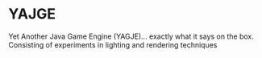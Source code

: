 # YAJGE
Yet Another Java Game Engine (YAGJE)... exactly what it says on the box. Consisting of experiments in lighting and rendering techniques
